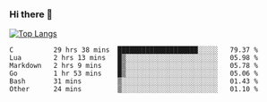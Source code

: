 ### Hi there 👋

<!--
**3Xpl0it3r/3Xpl0it3r** is a ✨ _special_ ✨ repository because its `README.md` (this file) appears on your GitHub profile.

Here are some ideas to get you started:

- 🔭 I’m currently working on ...
- 🌱 I’m currently learning ...
- 👯 I’m looking to collaborate on ...
- 🤔 I’m looking for help with ...
- 💬 Ask me about ...
- 📫 How to reach me: ...
- 😄 Pronouns: ...
- ⚡ Fun fact: ...
-->


[![Top Langs](https://github-readme-stats.vercel.app/api/top-langs/?username=3Xpl0it3r&layout=compact)](https://github.com/3Xpl0it3r/3Xpl0it3r)

<!--START_SECTION:waka-->

```text
C          29 hrs 38 mins  ████████████████████░░░░░   79.37 %
Lua        2 hrs 13 mins   █▒░░░░░░░░░░░░░░░░░░░░░░░   05.98 %
Markdown   2 hrs 9 mins    █▒░░░░░░░░░░░░░░░░░░░░░░░   05.78 %
Go         1 hr 53 mins    █▒░░░░░░░░░░░░░░░░░░░░░░░   05.06 %
Bash       31 mins         ▒░░░░░░░░░░░░░░░░░░░░░░░░   01.43 %
Other      24 mins         ▒░░░░░░░░░░░░░░░░░░░░░░░░   01.10 %
```

<!--END_SECTION:waka-->
